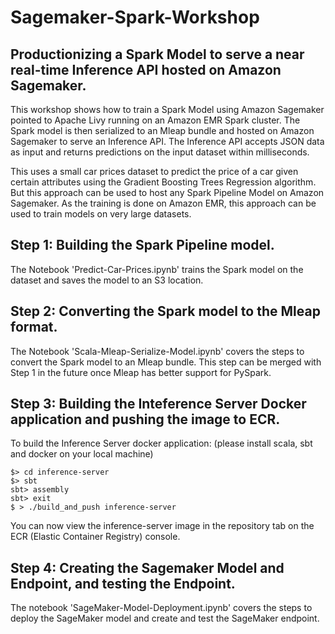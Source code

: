 # Sagemaker-Spark-Workshop

## Productionizing a Spark Model to serve a near real-time Inference API hosted on Amazon Sagemaker.

This workshop shows how to train a Spark Model using Amazon Sagemaker pointed to Apache Livy running on an Amazon EMR Spark cluster. The Spark model is then serialized to an Mleap bundle and hosted on Amazon Sagemaker to serve an Inference API. The Inference API accepts JSON data as input and returns predictions on the input dataset within milliseconds.

This uses a small car prices dataset to predict the price of a car given certain attributes using the Gradient Boosting Trees Regression algorithm. But this approach can be used to host any Spark Pipeline Model on Amazon Sagemaker. As the training is done on Amazon EMR, this approach can be used to train models on very large datasets.

## Step 1: Building the Spark Pipeline model. 

The Notebook 'Predict-Car-Prices.ipynb' trains the Spark model on the dataset and saves the model to an S3 location.

## Step 2: Converting the Spark model to the Mleap format.

The Notebook 'Scala-Mleap-Serialize-Model.ipynb' covers the steps to convert the Spark model to an Mleap bundle. This step can be merged with Step 1 in the future once Mleap has better support for PySpark.

## Step 3: Building the Inteference Server Docker application and pushing the image to ECR.

To build the Inference Server docker application:
(please install scala, sbt and docker on your local machine)

```
$> cd inference-server
$> sbt
sbt> assembly
sbt> exit
$ > ./build_and_push inference-server
```
You can now view the inference-server image in the repository tab on the ECR (Elastic Container Registry) console.

## Step 4: Creating the Sagemaker Model and Endpoint, and testing the Endpoint.

The notebook 'SageMaker-Model-Deployment.ipynb' covers the steps to deploy the SageMaker model and create and test the SageMaker endpoint.


